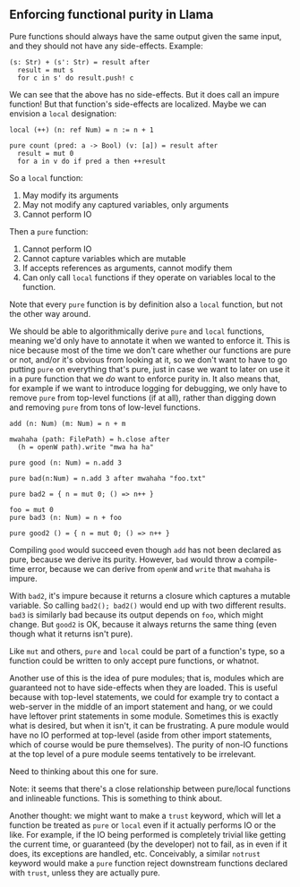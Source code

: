 ## Enforcing functional purity in Llama

Pure functions should always have the same output given the same input, and 
they should not have any side-effects. Example:

```
(s: Str) + (s': Str) = result after
  result = mut s
  for c in s' do result.push! c
```

We can see that the above has no side-effects. But it does call an impure function! But that function's side-effects are localized. Maybe we can envision a `local` designation:

```
local (++) (n: ref Num) = n := n + 1

pure count (pred: a -> Bool) (v: [a]) = result after
  result = mut 0
  for a in v do if pred a then ++result
```

So a `local` function:

1. May modify its arguments
2. May not modify any captured variables, only arguments
3. Cannot perform IO

Then a `pure` function:

1. Cannot perform IO
2. Cannot capture variables which are mutable
3. If accepts references as arguments, cannot modify them
4. Can only call `local` functions if they operate on variables local to the function.

Note that every `pure` function is by definition also a `local` function, but not the other way around.

We should be able to algorithmically derive `pure` and `local` functions, meaning we'd only have to annotate it when we wanted to enforce it. This is nice because most of the time we don't care whether our functions are pure or not, and/or it's obvious from looking at it, so we don't want to have to go putting `pure` on everything that's pure, just in case we want to later on use it in a pure function that we *do* want to enforce purity in. It also means that, for example if we want to introduce logging for debugging, we only have to remove `pure` from top-level functions (if at all), rather than digging down and removing `pure` from tons of low-level functions.

```
add (n: Num) (m: Num) = n + m

mwahaha (path: FilePath) = h.close after 
  (h = openW path).write "mwa ha ha"

pure good (n: Num) = n.add 3

pure bad(n:Num) = n.add 3 after mwahaha "foo.txt"
  
pure bad2 = { n = mut 0; () => n++ }

foo = mut 0
pure bad3 (n: Num) = n + foo

pure good2 () = { n = mut 0; () => n++ }
```

Compiling `good` would succeed even though `add` has not been declared as pure, because we derive its purity. However, `bad` would throw a compile-time error, because we can derive from `openW` and `write` that `mwahaha` is impure.

With `bad2`, it's impure because it returns a closure which captures a mutable variable. So calling `bad2(); bad2()` would end up with two different results. `bad3` is similarly bad because its output depends on `foo`, which might change. But `good2` is OK, because it always returns the same thing (even though what it returns isn't pure).

Like `mut` and others, `pure` and `local` could be part of a function's type, so a function could be written to only accept pure functions, or whatnot. 

Another use of this is the idea of pure modules; that is, modules which are guaranteed not to have side-effects when they are loaded. This is useful because with top-level statements, we could for example try to contact a web-server in the middle of an import statement and hang, or we could have leftover print statements in some module. Sometimes this is exactly what is desired, but when it isn't, it can be frustrating. A pure module would have no IO performed at top-level (aside from other import statements, which of course would be pure themselves). The purity of non-IO functions at the top level of a pure module seems tentatively to be irrelevant.

Need to thinking about this one for sure.

Note: it seems that there's a close relationship between pure/local functions and inlineable functions. This is something to think about.

Another thought: we might want to make a `trust` keyword, which will let a function be treated as `pure` or `local` even if it actually performs IO or the like. For example, if the IO being performed is completely trivial like getting the current time, or guaranteed (by the developer) not to fail, as in even if it does, its exceptions are handled, etc. Conceivably, a similar `notrust` keyword would make a `pure` function reject downstream functions declared with `trust`, unless they are actually pure.
